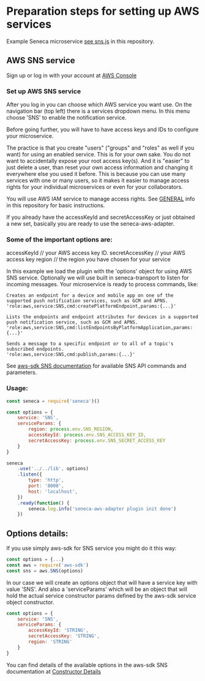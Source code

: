 # Preparation steps for setting up AWS services

Example Seneca microservice [see sns.js](https://github.com/bersilius/seneca-aws-adapter/examples/SNS/sns.js) in this repository.

## AWS SNS service

Sign up or log in with your account at [AWS Console](https://console.aws.amazon.com)

### Set up AWS SNS service

After you log in you can choose which AWS service you want use. On the navigation bar (top left) there is a services dropdown menu. In this menu choose 'SNS' to enable the notification service.

Before going further, you will have to have access keys and IDs to configure your microservice.

The practice is that you create "users" ("groups" and "roles" as well if you want) for using an enabled service. This is for your own sake. You do not want to accidentally expose your root access key(s). And it is "easier" to just delete a user, than reset your own access information and changing it everywhere else you used it before. This is because you can use many services with one or many users, so it makes it easier to manage access rights for your individual microservices or even for your collaborators. 

You will use AWS IAM service to manage access rights. See [GENERAL](https://github.com/bersilius/seneca-aws-adapter/blob/master/examples/GENERAL.md) info in this repository for basic instructions.

If you already have the accessKeyId and secretAccessKey or just obtained a new set, basically you are ready to use the seneca-aws-adapter.

### Some of the important options are:

accessKeyId // your AWS access key ID.
secretAccessKey // your AWS access key
region // the region you have chosen for your service

In this example we load the plugin with the 'options' object for using AWS SNS service. Optionally we will use built in seneca-transport to listen for incoming messages. Your microservice is ready to process commands, like:

```
Creates an endpoint for a device and mobile app on one of the supported push notification services, such as GCM and APNS.
'role:aws,service:SNS,cmd:createPlatformEndpoint,params:{...}'

Lists the endpoints and endpoint attributes for devices in a supported push notification service, such as GCM and APNS.
'role:aws,service:SNS,cmd:listEndpointsByPlatformApplication,params:{...}'

Sends a message to a specific endpoint or to all of a topic's subscribed endpoints.
'role:aws,service:SNS,cmd:publish,params:{...}'
```

See [aws-sdk SNS documentation](http://docs.aws.amazon.com/AWSJavaScriptSDK/latest/AWS/SNS.html) for available SNS API commands and parameters.

### Usage:

```javascript
const seneca = require('seneca')()

const options = {
    service: 'SNS',
    serviceParams: {
        region: process.env.SNS_REGION,
        accessKeyId: process.env.SNS_ACCESS_KEY_ID,
        secretAccessKey: process.env.SNS_SECRET_ACCESS_KEY
    }
}

seneca
    .use('../../lib', options)
    .listen({
        type: 'http',
        port: '8000',
        host: 'localhost',
    })
    .ready(function() {
        seneca.log.info('seneca-aws-adapter plugin init done')
    })
```

## Options details:

If you use simply aws-sdk for SNS service you might do it this way:

```javascript
const options = {...}
const aws = require('aws-sdk')
const sns = aws.SNS(options)
```

In our case we will create an options object that will have a service key with value 'SNS'. And also a 'serviceParams' which will be an object that will hold the actual service constructor params defined by the aws-sdk service object constructor.

```javascript
const options = {
    service: 'SNS',
    serviceParams: {
        accessKeyId: 'STRING',
        secretAccessKey: 'STRING',
        region: 'STRING'
    }
}
```

You can find details of the available options in the aws-sdk SNS documentation at [Constructor Details](http://docs.aws.amazon.com/AWSJavaScriptSDK/latest/AWS/SNS.html#constructor-property)

